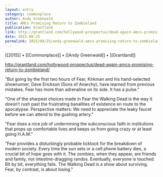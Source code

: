 ```yaml
---
layout: entry
category: commonplace
author: Andy Greenwald
title: AMCs Promising Return to Zombieland
publication: Grantland
link: http://grantland.com/hollywood-prospectus/dead-again-amcs-promising-return-to-zombieland/
date: 2015-08-25
permalink: 2015/08/25/andy-greenwald-amcs-promising-return-to-zombieland
---
```


[[2015]] • [[Commonplace]] • [[Andy Greenwald]] • [[Grantland]]

http://grantland.com/hollywood-prospectus/dead-again-amcs-promising-return-to-zombieland/

"But going by the first two hours of Fear, Kirkman and his hand-selected showrunner, Dave Erickson (Sons of Anarchy), have learned from previous mistakes. Fear has more than adrenaline on its side. It has a pulse."

"One of the sharpest choices made in Fear the Walking Dead is the way it doesn’t rush past the frustrating banalities of existence en route to the apocalypse. Perspective matters: We need to appreciate the leaky faucet before we can attend to the gushing artery."

"Fear does a nice job of undermining the subconscious faith in institutions that props up comfortable lives and keeps us from going crazy or at least going H.A.M."

"Fear provides a disturbingly probable ticktock for the breakdown of modern society. Every time the sun sets or a cell phone battery dies, a crucial bit of hope goes with it. The zombies, when they appear, are friends and family, not intestine-dragging randos. Eventually, everyone is touched. Bit by bit, everything fails. The Walking Dead is a show about surviving. Fear, by contrast, is about losing."
